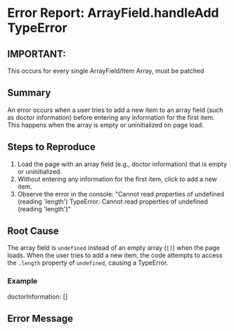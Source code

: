 # Error Report: ArrayField.handleAdd TypeError

## IMPORTANT: 
This occurs for every single ArrayField/Item Array, must be patched

## Summary

An error occurs when a user tries to add a new item to an array field (such as doctor information) before entering any information for the first item. This happens when the array is empty or uninitialized on page load.


## Steps to Reproduce

1. Load the page with an array field (e.g., doctor information) that is empty or uninitialized.
2. Without entering any information for the first item, click to add a new item.
3. Observe the error in the console: "Cannot read properties of undefined (reading 'length')
TypeError: Cannot read properties of undefined (reading 'length')"

## Root Cause

The array field is `undefined` instead of an empty array (`[]`) when the page loads. When the user tries to add a new item, the code attempts to access the `.length` property of `undefined`, causing a TypeError.


### Example

doctorInformation: []


## Error Message
